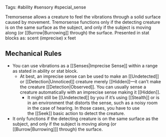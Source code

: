 Tags: #ability #sensory #special_sense

Tremorsense allows a creature to feel the vibrations through a solid surface caused by movement. Tremorsense functions only if the detecting creature is on the same surface as the subject, and only if the subject is moving along (or [[Burrow|Burrowing]] through) the surface.
Presented in stat blocks as: scent (imprecise) x feet

## Mechanical Rules

- You can use vibrations as a [[Senses|Imprecise Sense]] within a range as stated in ability or stat block.
	-  At best, an imprecise sense can be used to make an [[Undetected]]  or [[Detection|Unnoticed]] creature merely [[Hidden]]—it can’t make the creature [[Detection|Observed]].   You can usually sense a creature automatically with an imprecise sense making it [[Hidden]].
		- It might still be [[Undetected]] by you if it’s using [[Stealth]] or is in an environment that distorts the sense, such as a noisy room in the case of hearing. In those cases, you have to use the [[Seek]] basic action to detect the creature. 
- It only functions if the detecting creature is on the same surface as the subject, and only if the subject is moving along (or [[Burrow|Burrowing]]] through) the surface.